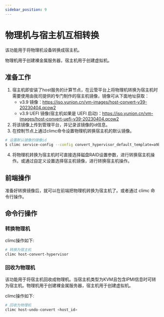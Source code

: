 ```yaml
---
sidebar_position: 9
---
```


# 物理机与宿主机互相转换

该功能用于将物理机设备转换成宿主机。

物理机用于创建裸金属服务器，宿主机用于创建虚拟机。

## 准备工作

1. 宿主机即安装了host服务的计算节点，在云管平台上将物理机转换为宿主机时需要使用由我司提供的专门制作的宿主机镜像，镜像可从下面地址获取：
    - v3.9 镜像：https://iso.yunion.cn/vm-images/host-convert-v39-20230404.qcow2
    - v3.9 UEFI 镜像(宿主机如果是 UEFI 启动)：https://iso.yunion.cn/vm-images/host-convert-uefi-v39-20230404.qcow2
2. 将该镜像上传到管理平台，并记录该镜像的id信息。
3. 在控制节点上通过climc命令设置物理机转换宿主机的默认镜像。

```bash
# 设置默认镜像的镜像id
$ climc service-config --config convert_hypervisor_default_template=a9b67435-8c08-4063-8ea6-d885ea26aa79 region2
```

4. 将物理机转换为宿主机时可直接选择磁盘RAID设置参数，进行转换宿主机操作。或通过自定义设置选择宿主机镜像，进行转换宿主机操作。

## 前端操作

准备好转换镜像后，就可以在前端把物理机转换为宿主机了。或者通过 climc 命令行操作。

## 命令行操作

### 转换物理机

climc操作如下:

```bash
# 转换为宿主机
climc host-convert-hypervisor
```

### 回收为物理机

该功能用于将宿主机回收成物理机。当宿主机类型为KVM且包含IPMI信息时可转为宿主机。物理机用于创建裸金属服务器，宿主机用于创建虚拟机。

climc操作如下:

```bash
# 回收为物理机
climc host-undo-convert <host_id>
```
